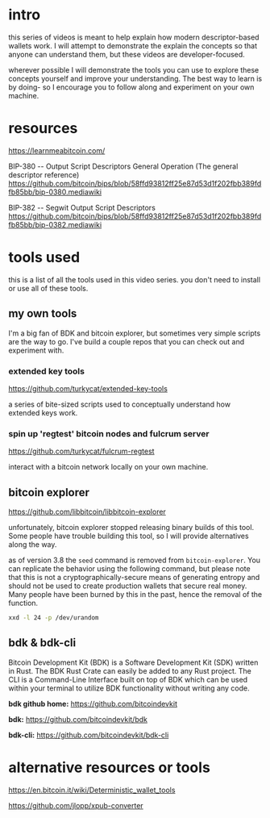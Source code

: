 # intro

this series of videos is meant to help explain how modern descriptor-based wallets work. I will attempt to demonstrate the explain the concepts so that anyone can understand them, but these videos are developer-focused.

wherever possible I will demonstrate the tools you can use to explore these concepts yourself and improve your understanding. The best way to learn is by doing- so I encourage you to follow along and experiment on your own machine.

# resources

https://learnmeabitcoin.com/

BIP-380 -- Output Script Descriptors General Operation
(The general descriptor reference)
https://github.com/bitcoin/bips/blob/58ffd93812ff25e87d53d1f202fbb389fdfb85bb/bip-0380.mediawiki

BIP-382 -- Segwit Output Script Descriptors
https://github.com/bitcoin/bips/blob/58ffd93812ff25e87d53d1f202fbb389fdfb85bb/bip-0382.mediawiki

# tools used

this is a list of all the tools used in this video series. you don't need to install or use all of these tools.

## my own tools

I'm a big fan of BDK and bitcoin explorer, but sometimes very simple scripts are the way to go. I've build a couple repos that you can check out and experiment with.

### extended key tools

https://github.com/turkycat/extended-key-tools

a series of bite-sized scripts used to conceptually understand how extended keys work.

### spin up 'regtest' bitcoin nodes and fulcrum server

https://github.com/turkycat/fulcrum-regtest

interact with a bitcoin network locally on your own machine.

## bitcoin explorer

https://github.com/libbitcoin/libbitcoin-explorer

unfortunately, bitcoin explorer stopped releasing binary builds of this tool. Some people have trouble building this tool, so I will provide alternatives along the way.

as of version 3.8 the `seed` command is removed from `bitcoin-explorer`. You can replicate the behavior using the following command, but please note that this is not a cryptographically-secure means of generating entropy and should not be used to create production wallets that secure real money. Many people have been burned by this in the past, hence the removal of the function.

```bash
xxd -l 24 -p /dev/urandom
```

## bdk & bdk-cli

Bitcoin Development Kit (BDK) is a Software Development Kit (SDK) written in Rust. The BDK Rust Crate can easily be added to any Rust project. The CLI is a Command-Line Interface built on top of BDK which can be used within your terminal to utilize BDK functionality without writing any code.

**bdk github home:**
https://github.com/bitcoindevkit

**bdk:**
https://github.com/bitcoindevkit/bdk

**bdk-cli:**
https://github.com/bitcoindevkit/bdk-cli

# alternative resources or tools

https://en.bitcoin.it/wiki/Deterministic_wallet_tools

https://github.com/jlopp/xpub-converter
